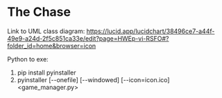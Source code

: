 # The Chase

Link to UML class diagram:
https://lucid.app/lucidchart/38496ce7-a44f-49e9-a24d-2f5c851ca33e/edit?page=HWEp-vi-RSFO#?folder_id=home&browser=icon

Python to exe: 
1) pip install pyinstaller
2) pyinstaller [--onefile] [--windowed] [--icon=icon.ico] <game_manager.py>
